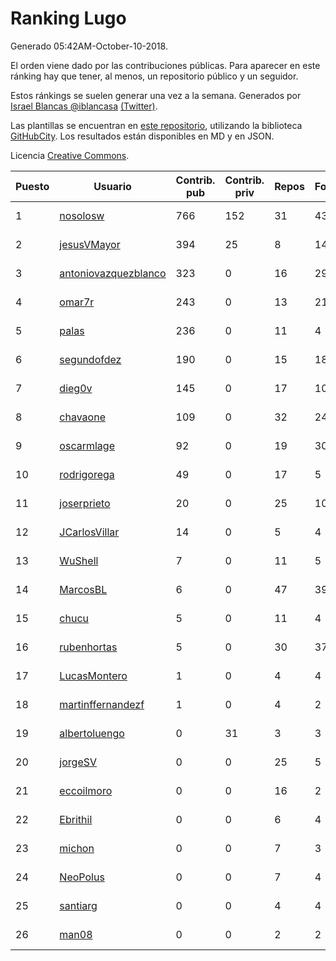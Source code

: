 # Ranking Lugo

Generado 05:42AM-October-10-2018.

El orden viene dado por las contribuciones públicas. Para aparecer en este ránking hay que tener, al menos, un repositorio público y un seguidor.

Estos ránkings se suelen generar una vez a la semana. Generados por [Israel Blancas @iblancasa](https://github.com/iblancasa/) [(Twitter)](https://twitter.com/iblancasa).

Las plantillas se encuentran en [este repositorio](https://github.com/iblancasa/GH-Spanish-Ranking), utilizando la biblioteca [GitHubCity](https://github.com/iblancasa/GitHubCity). Los resultados están disponibles en MD y en JSON.

Licencia [Creative Commons](https://creativecommons.org/licenses/by/4.0/).

| Puesto   |  Usuario  | Contrib. pub | Contrib. priv |Repos| Followers | Desde |  Avatar  |
|----------|-----------|--------------|---------------|-----|-----------|-------|----------|
|1|[nosolosw](https://github.com/nosolosw)|766|152|31|43|2011-01-25|![nosolosw]()|
|2|[jesusVMayor](https://github.com/jesusVMayor)|394|25|8|14|2013-09-05|![jesusVMayor]()|
|3|[antoniovazquezblanco](https://github.com/antoniovazquezblanco)|323|0|16|29|2010-06-13|![antoniovazquezblanco]()|
|4|[omar7r](https://github.com/omar7r)|243|0|13|21|2011-02-25|![omar7r]()|
|5|[palas](https://github.com/palas)|236|0|11|4|2011-02-25|![palas]()|
|6|[segundofdez](https://github.com/segundofdez)|190|0|15|18|2011-06-25|![segundofdez]()|
|7|[dieg0v](https://github.com/dieg0v)|145|0|17|10|2011-06-23|![dieg0v]()|
|8|[chavaone](https://github.com/chavaone)|109|0|32|24|2011-07-28|![chavaone]()|
|9|[oscarmlage](https://github.com/oscarmlage)|92|0|19|30|2009-06-24|![oscarmlage]()|
|10|[rodrigorega](https://github.com/rodrigorega)|49|0|17|5|2013-01-31|![rodrigorega]()|
|11|[joserprieto](https://github.com/joserprieto)|20|0|25|10|2011-10-21|![joserprieto]()|
|12|[JCarlosVillar](https://github.com/JCarlosVillar)|14|0|5|4|2016-04-26|![JCarlosVillar]()|
|13|[WuShell](https://github.com/WuShell)|7|0|11|5|2011-06-25|![WuShell]()|
|14|[MarcosBL](https://github.com/MarcosBL)|6|0|47|39|2010-09-06|![MarcosBL]()|
|15|[chucu](https://github.com/chucu)|5|0|11|4|2012-11-15|![chucu]()|
|16|[rubenhortas](https://github.com/rubenhortas)|5|0|30|37|2013-09-02|![rubenhortas]()|
|17|[LucasMontero](https://github.com/LucasMontero)|1|0|4|4|2014-05-29|![LucasMontero]()|
|18|[martinffernandezf](https://github.com/martinffernandezf)|1|0|4|2|2016-02-08|![martinffernandezf]()|
|19|[albertoluengo](https://github.com/albertoluengo)|0|31|3|3|2012-08-30|![albertoluengo]()|
|20|[jorgeSV](https://github.com/jorgeSV)|0|0|25|5|2013-04-18|![jorgeSV]()|
|21|[eccoilmoro](https://github.com/eccoilmoro)|0|0|16|2|2013-01-28|![eccoilmoro]()|
|22|[Ebrithil](https://github.com/Ebrithil)|0|0|6|4|2008-12-20|![Ebrithil]()|
|23|[michon](https://github.com/michon)|0|0|7|3|2009-04-06|![michon]()|
|24|[NeoPolus](https://github.com/NeoPolus)|0|0|7|4|2012-02-04|![NeoPolus]()|
|25|[santiarg](https://github.com/santiarg)|0|0|4|4|2014-05-16|![santiarg]()|
|26|[man08](https://github.com/man08)|0|0|2|2|2015-07-07|![man08]()|
